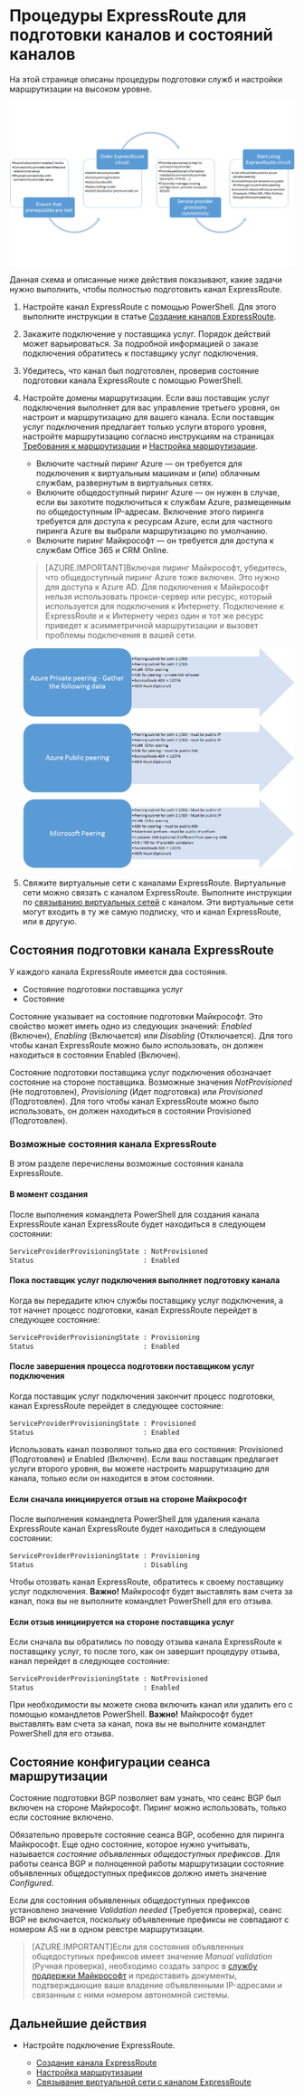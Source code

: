<properties
   pageTitle="Процедуры настройки канала ExpressRoute | Microsoft Azure"
   description="На этой странице описана процедура настройки канала ExpressRoute и пирингов"
   documentationCenter="na"
   services="expressroute"
   authors="cherylmc"
   manager="carolz"
   editor="" />
<tags
   ms.service="expressroute"
   ms.devlang="na"
   ms.topic="article" 
   ms.tgt_pltfrm="na"
   ms.workload="infrastructure-services"
   ms.date="10/12/2015"
   ms.author="cherylmc"/>

# Процедуры ExpressRoute для подготовки каналов и состояний каналов
На этой странице описаны процедуры подготовки служб и настройки маршрутизации на высоком уровне.

![](./media/expressroute-workflows/expressroute-circuit-workflow.png)

Данная схема и описанные ниже действия показывают, какие задачи нужно выполнить, чтобы полностью подготовить канал ExpressRoute.

1. Настройте канал ExpressRoute с помощью PowerShell. Для этого выполните инструкции в статье [Создание каналов ExpressRoute](expressroute-howto-circuit-classic.md).

2. Закажите подключение у поставщика услуг. Порядок действий может варьироваться. За подробной информацией о заказе подключения обратитесь к поставщику услуг подключения.

3. Убедитесь, что канал был подготовлен, проверив состояние подготовки канала ExpressRoute с помощью PowerShell.

4. Настройте домены маршрутизации. Если ваш поставщик услуг подключения выполняет для вас управление третьего уровня, он настроит и маршрутизацию для вашего канала. Если поставщик услуг подключения предлагает только услуги второго уровня, настройте маршрутизацию согласно инструкциям на страницах [Требования к маршрутизации](expressroute-routing.md) и [Настройка маршрутизации](expressroute-howto-routing-classic.md).

	-  Включите частный пиринг Azure — он требуется для подключения к виртуальным машинам и (или) облачным службам, развернутым в виртуальных сетях.
	-  Включите общедоступный пиринг Azure — он нужен в случае, если вы захотите подключиться к службам Azure, размещенным по общедоступным IP-адресам. Включение этого пиринга требуется для доступа к ресурсам Azure, если для частного пиринга Azure вы выбрали маршрутизацию по умолчанию.
	-  Включите пиринг Майкрософт — он требуется для доступа к службам Office 365 и CRM Online. 
	
	>[AZURE.IMPORTANT]Включая пиринг Майкрософт, убедитесь, что общедоступный пиринг Azure тоже включен. Это нужно для доступа к Azure AD. Для подключения к Майкрософт нельзя использовать прокси-сервер или ресурс, который используется для подключения к Интернету. Подключение к ExpressRoute и к Интернету через один и тот же ресурс приведет к асимметричной маршрутизации и вызовет проблемы подключения в вашей сети.


	![](./media/expressroute-workflows/expressroute-routing-workflow.png)

5. Свяжите виртуальные сети с каналами ExpressRoute. Виртуальные сети можно связать с каналом ExpressRoute. Выполните инструкции по [связыванию виртуальных сетей](expressroute-howto-linkvnets-classic.md) с каналом. Эти виртуальные сети могут входить в ту же самую подписку, что и канал ExpressRoute, или в другую.


## Состояния подготовки канала ExpressRoute

У каждого канала ExpressRoute имеется два состояния.

- Состояние подготовки поставщика услуг
- Состояние

Состояние указывает на состояние подготовки Майкрософт. Это свойство может иметь одно из следующих значений: *Enabled* (Включен), *Enabling* (Включается) или *Disabling* (Отключается). Для того чтобы канал ExpressRoute можно было использовать, он должен находиться в состоянии Enabled (Включен).

Состояние подготовки поставщика услуг подключения обозначает состояние на стороне поставщика. Возможные значения *NotProvisioned* (Не подготовлен), *Provisioning* (Идет подготовка) или *Provisioned* (Подготовлен). Для того чтобы канал ExpressRoute можно было использовать, он должен находиться в состоянии Provisioned (Подготовлен).

### Возможные состояния канала ExpressRoute

В этом разделе перечислены возможные состояния канала ExpressRoute.

#### В момент создания

После выполнения командлета PowerShell для создания канала ExpressRoute канал ExpressRoute будет находиться в следующем состоянии:

	ServiceProviderProvisioningState : NotProvisioned
	Status                           : Enabled


#### Пока поставщик услуг подключения выполняет подготовку канала

Когда вы передадите ключ службы поставщику услуг подключения, а тот начнет процесс подготовки, канал ExpressRoute перейдет в следующее состояние:

	ServiceProviderProvisioningState : Provisioning
	Status                           : Enabled


#### После завершения процесса подготовки поставщиком услуг подключения

Когда поставщик услуг подключения закончит процесс подготовки, канал ExpressRoute перейдет в следующее состояние:

	ServiceProviderProvisioningState : Provisioned
	Status                           : Enabled

Использовать канал позволяют только два его состояния: Provisioned (Подготовлен) и Enabled (Включен). Если ваш поставщик предлагает услуги второго уровня, вы можете настроить маршрутизацию для канала, только если он находится в этом состоянии.

#### Если сначала инициируется отзыв на стороне Майкрософт

После выполнения командлета PowerShell для удаления канала ExpressRoute канал ExpressRoute будет находиться в следующем состоянии:

	ServiceProviderProvisioningState : Provisioning
	Status                           : Disabling

Чтобы отозвать канал ExpressRoute, обратитесь к своему поставщику услуг подключения. **Важно!** Майкрософт будет выставлять вам счета за канал, пока вы не выполните командлет PowerShell для его отзыва.

#### Если отзыв инициируется на стороне поставщика услуг

Если сначала вы обратились по поводу отзыва канала ExpressRoute к поставщику услуг, то после того, как он завершит процедуру отзыва, канал перейдет в следующее состояние:


	ServiceProviderProvisioningState : NotProvisioned
	Status                           : Enabled

При необходимости вы можете снова включить канал или удалить его с помощью командлетов PowerShell. **Важно!** Майкрософт будет выставлять вам счета за канал, пока вы не выполните командлет PowerShell для его отзыва.


## Состояние конфигурации сеанса маршрутизации

Состояние подготовки BGP позволяет вам узнать, что сеанс BGP был включен на стороне Майкрософт. Пиринг можно использовать, только если состояние включено.

Обязательно проверьте состояние сеанса BGP, особенно для пиринга Майкрософт. Еще одно состояние, которое нужно учитывать, называется *состояние объявленных общедоступных префиксов*. Для работы сеанса BGP и полноценной работы маршрутизации состояние объявленных общедоступных префиксов должно иметь значение *Configured*.

Если для состояния объявленных общедоступных префиксов установлено значение *Validation needed* (Требуется проверка), сеанс BGP не включается, поскольку объявленные префиксы не совпадают с номером AS ни в одном реестре маршрутизации.

>[AZURE.IMPORTANT]Если для состояния объявленных общедоступных префиксов имеет значение *Manual validation* (Ручная проверка), необходимо создать запрос в [службу поддержки Майкрософт](https://portal.azure.com/?#blade/Microsoft_Azure_Support/HelpAndSupportBlade) и предоставить документы, подтверждающие ваше владение объявленными IP-адресами и связанным с ними номером автономной системы.


## Дальнейшие действия

- Настройте подключение ExpressRoute.

	- [Создание канала ExpressRoute](expressroute-howto-circuit-classic.md)
	- [Настройка маршрутизации](expressroute-howto-routing-classic.md)
	- [Связывание виртуальной сети с каналом ExpressRoute](expressroute-howto-linkvnet-classic.md)

<!---HONumber=Oct15_HO3-->
